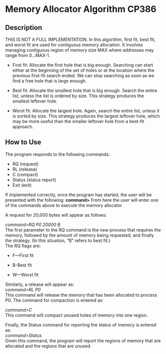 # Memory Allocator Algorithm CP386
## Description
THIS IS NOT A FULL IMPLEMENTATION. In this algorithm, first fit, best fit, and worst fit are used for contiguous memory allocation. It involves managing contiguous region of memory size MAX where addresses may range from 0...MAX-1.
- First fit: Allocate the first hole that is big enough. Searching can start either at the beginning of the set of holes or at the location where the previous first-fit search ended. We can stop searching as soon as we find a free hole that is large enough.

- Best fit: Allocate the smallest hole that is big enough. Search the entire list, unless the list is ordered by size. This strategy produces the smallest leftover hole.

- Worst fit: Allocate the largest hole. Again, search the entire list, unless it is sorted by size. This strategy produces the largest leftover hole, which may be more useful than the smaller leftover hole from a best-fit approach.

## How to Use
The program responds to the following commands:
- RQ (request)
- RL (release) 
- C (compact)
- Status (status report)
- Exit (exit)

If implemented correctly, once the program has started, the user will be presented with the following:
**command>**
From here the user will enter one of the commands above to execute the memory allocator

A request for 20,000 bytes will appear as follows:

*command>RQ P0 20000 B*  
The first parameter to the RQ command is the new process that requires the memory, followed by the amount of memory being requested, and finally the strategy. (In this situation, “B” refers to best fit.)  
The RQ flags are:
- F—First fit

- B-Best fit

- W—Worst fit

Similarly, a release will appear as:  
*command>RL P0*   
This command will release the memory that has been allocated to process P0. The command for compaction is entered as:

*command>C*  
This command will compact unused holes of memory into one region.

Finally, the Status command for reporting the status of memory is entered as:  
*command>Status*  
Given this command, the program will report the regions of memory that are allocated and the regions that are unused. 
